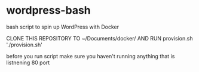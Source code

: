 # wordpress-bash

bash script to spin up WordPress with Docker

CLONE THIS REPOSITORY TO ~/Documents/docker/ AND RUN provision.sh './provision.sh'

before you run script make sure you haven't running anything that is listnening 80 port
